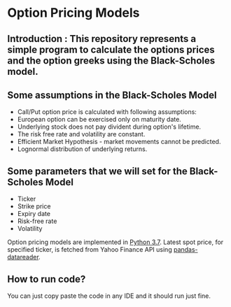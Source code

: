 # Option Pricing Models

## Introduction : This repository represents a simple program to calculate the options prices and the option greeks using the Black-Scholes model.    


## Some assumptions in the Black-Scholes Model

- Call/Put option price is calculated with following assumptions:
- European option can be exercised only on maturity date.
- Underlying stock does not pay divident during option's lifetime.  
- The risk free rate and volatility are constant.
- Efficient Market Hypothesis - market movements cannot be predicted.
- Lognormal distribution of underlying returns.


## Some parameters that we will set for the Black-Scholes Model


- Ticker  
- Strike price  
- Expiry date  
- Risk-free rate  
- Volatility  


Option pricing models are implemented in [Python 3.7](https://www.python.org/downloads/release/python-377/). 
Latest spot price, for specified ticker, is fetched from Yahoo Finance API using [pandas-datareader](https://pandas-datareader.readthedocs.io/en/latest/). 

## How to run code?
You can just copy paste the code in any IDE and it should run just fine.
